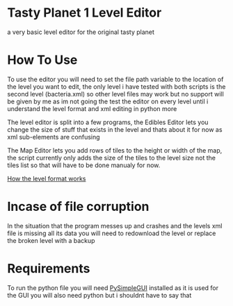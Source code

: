 # Tasty Planet 1 Level Editor
a very basic level editor for the original tasty planet

# How To Use
To use the editor you will need to set the file path variable to the location of the level you want to edit, the only level i have tested with both scripts is the second level (bacteria.xml) so other level files may work but no support will be given by me as im not going the test the editor on every level until i understand the level format and xml editing in python more

The level editor is split into a few programs, the Edibles Editor lets you change the size of stuff that exists in the level and thats about it for now as xml sub-elements are confusing

The Map Editor lets you add rows of tiles to the height or width of the map, the script currently only adds the size of the tiles to the level size not the tiles list so that will have to be done manualy for now.

[How the level format works](https://tastyplanet.fandom.com/wiki/Tasty_Planet_1_Level_Format)

# Incase of file corruption

In the situation that the program messes up and crashes and the levels xml file is missing all its data you will need to redownload the level or replace the broken level
with a backup

# Requirements

To run the python file you will need [PySimpleGUI](https://pypi.org/project/PySimpleGUI/) installed as it is used for the GUI you will also need python but i shouldnt have to say that

